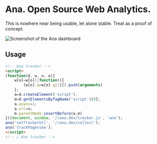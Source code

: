 Ana. Open Source Web Analytics.
==============================

This is nowhere near being usable, let alone stable. Treat as a proof of concept.

![Screenshot of the Ana dashboard](https://github.com/dannyvankooten/ana/raw/master/assets/img/screenshot.png?v=3)

## Usage

```html
<!-- Ana tracker -->
<script>
(function(d, w, u, o){
	w[o]=w[o]||function(){
		(w[o].q=w[o].q||[]).push(arguments)
	};
	a=d.createElement('script'),
	m=d.getElementsByTagName('script')[0];
	a.async=1;
	a.src=u;
	m.parentNode.insertBefore(a,m)
})(document, window, '//ana.dev/tracker.js', 'ana');
ana('setTrackerUrl', '//ana.dev/collect');
ana('trackPageview');
</script>
<!-- / Ana tracker -->
```

